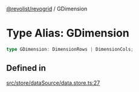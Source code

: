 [@revolist/revogrid](README.md) / GDimension

# Type Alias: GDimension

```ts
type GDimension: DimensionRows | DimensionCols;
```

## Defined in

[src/store/dataSource/data.store.ts:27](https://github.com/revolist/revogrid/blob/baf80d21081b40195ffd6e11abd1249f2fd26dae/src/store/dataSource/data.store.ts#L27)
